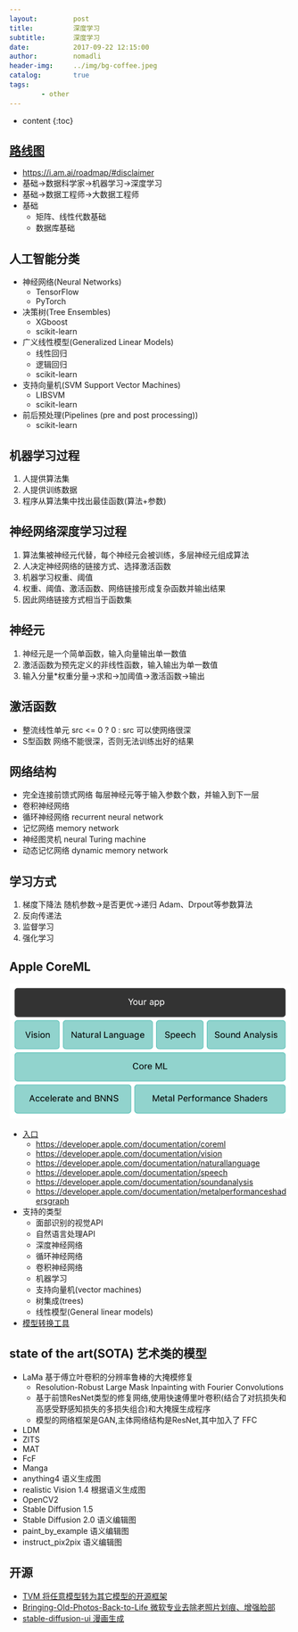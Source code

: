 ```yaml
---
layout:         post
title:          深度学习
subtitle:       深度学习
date:           2017-09-22 12:15:00
author:         nomadli
header-img:     ../img/bg-coffee.jpeg
catalog:        true
tags:
        - other
---
```


* content
{:toc} 

## [路线图](https://github.com/AMAI-GmbH/AI-Expert-Roadmap)
- https://i.am.ai/roadmap/#disclaimer
- 基础->数据科学家->机器学习->深度学习
- 基础->数据工程师->大数据工程师
- 基础
    - 矩阵、线性代数基础
    - 数据库基础

## 人工智能分类
- 神经网络(Neural Networks)
    - TensorFlow
    - PyTorch
- 决策树(Tree Ensembles)
    - XGboost
    - scikit-learn
- 广义线性模型(Generalized Linear Models)
    - 线性回归
    - 逻辑回归
    - scikit-learn
- 支持向量机(SVM  Support Vector Machines)
    - LIBSVM
    - scikit-learn
- 前后预处理(Pipelines (pre and post processing))
    - scikit-learn

## 机器学习过程
1.  人提供算法集
2.  人提供训练数据
3.  程序从算法集中找出最佳函数(算法+参数)  

## 神经网络深度学习过程
01. 算法集被神经元代替，每个神经元会被训练，多层神经元组成算法
02. 人决定神经网络的链接方式、选择激活函数
03. 机器学习权重、阈值
04. 权重、阈值、激活函数、网络链接形成复杂函数并输出结果 
05. 因此网络链接方式相当于函数集 


## 神经元
01. 神经元是一个简单函数，输入向量输出单一数值
02. 激活函数为预先定义的非线性函数，输入输出为单一数值
03. 输入分量*权重分量->求和->加阈值->激活函数->输出

## 激活函数
- 整流线性单元 src <= 0 ? 0 : src 可以使网络很深
- S型函数 网络不能很深，否则无法训练出好的结果

## 网络结构
- 完全连接前馈式网络 每层神经元等于输入参数个数，并输入到下一层
- 卷积神经网络
- 循环神经网络 recurrent neural network
- 记忆网络 memory network
- 神经图灵机 neural Turing machine
- 动态记忆网络 dynamic memory network

## 学习方式
01. 梯度下降法 随机参数->是否更优->递归 Adam、Drpout等参数算法
02. 反向传递法
03. 监督学习
04. 强化学习


## Apple CoreML
![Apple CoreML](../img/apple_coreml.png)
- [入口](https://developer.apple.com/cn/machine-learning)
    - https://developer.apple.com/documentation/coreml
    - https://developer.apple.com/documentation/vision
    - https://developer.apple.com/documentation/naturallanguage
    - https://developer.apple.com/documentation/speech
    - https://developer.apple.com/documentation/soundanalysis
    - https://developer.apple.com/documentation/metalperformanceshadersgraph
- 支持的类型
    - 面部识别的视觉API
    - 自然语言处理API
    - 深度神经网络
    - 循环神经网络
    - 卷积神经网络
    - 机器学习
    - 支持向量机(vector machines)
    - 树集成(trees)
    - 线性模型(General linear models)
- [模型转换工具](https://github.com/apple/coremltools)


## state of the art(SOTA) 艺术类的模型
- LaMa 基于傅立叶卷积的分辨率鲁棒的大掩模修复
    - Resolution-Robust Large Mask Inpainting with Fourier Convolutions
    - 基于前馈ResNet类型的修复网络,使用快速傅里叶卷积(结合了对抗损失和高感受野感知损失的多损失组合)和大掩膜生成程序
    - 模型的网络框架是GAN,主体网络结构是ResNet,其中加入了 FFC
- LDM
- ZITS
- MAT
- FcF
- Manga
- anything4 语义生成图
- realistic Vision 1.4 根据语义生成图
- OpenCV2
- Stable Diffusion 1.5
- Stable Diffusion 2.0 语义编辑图
- paint_by_example 语义编辑图
- instruct_pix2pix 语义编辑图

## 开源
- [TVM 将任意模型转为其它模型的开源框架](https://tvm.apache.org)
- [Bringing-Old-Photos-Back-to-Life 微软专业去除老照片划痕、增强脸部](https://github.com/microsoft/Bringing-Old-Photos-Back-to-Life)
- [stable-diffusion-ui 漫画生成](https://github.com/AUTOMATIC1111/stable-diffusion-webui)